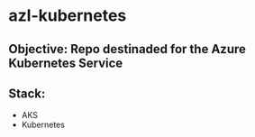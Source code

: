 # azl-kubernetes

## Objective: Repo destinaded for the Azure Kubernetes Service
## Stack:
- AKS
- Kubernetes
